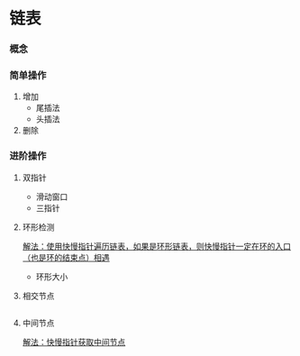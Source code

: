 # 链表



### 概念



### 简单操作

1. 增加
   - 尾插法
   - 头插法
2. 删除

### 进阶操作

1. 双指针
   
   - 滑动窗口
   - 三指针
   
2. 环形检测
   
   <u>解法：使用快慢指针遍历链表，如果是环形链表，则快慢指针一定在环的入口（也是环的结束点）相遇</u>
   
   - 环形大小
   
3. 相交节点

   ```
   
   ```

4. 中间节点

   <u>解法：快慢指针获取中间节点</u>

   ```
   
   ```

